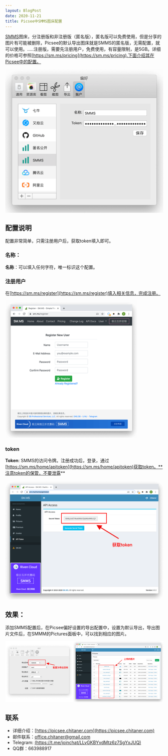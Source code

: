 ```yaml
---
layout: BlogPost
date: 2020-11-21
title: Picsee中SMMS图床配置
---
```


[SMMS](https://sm.ms)图床，分注册版和非注册版（匿名版），匿名版可以免费使用，但是分享的图片有可能被删除，Picsee的默认导出图床就是SMMS的匿名版，无需配置，就可以使用。.....<!-- more -->注册版，需要先注册用户，免费使用，有容量限制，是5GB。详细的价格可参照[https://sm.ms/pricing](https://sm.ms/pricing).下面介绍其在Picsee中的配置。

![配置](./images/Picsee_imageCloud_SMMS/SMMS.png)

## 配置说明
配置非常简单，只需注册用户后，获取token填入即可。

### 名称：
**名称**：可以填入任何字符，唯一标识这个配置。

### 注册用户
在[https://sm.ms/register](https://sm.ms/register)填入相关信息，完成注册。

![注册](./images/Picsee_imageCloud_SMMS/register.png)

### token
**Token**: SMMS的访问令牌。注册成功后，登录，通过[https://sm.ms/home/apitoken](https://sm.ms/home/apitoken)获取token。**注意token的保管，不要泄露**

![token](./images/Picsee_imageCloud_SMMS/token.png)

## 效果：
添加SMMS配置后，在Picsee偏好设置的导出配置中，设置为默认导出，导出图片文件后，在SMMM的Pictures面板中，可以找到相应的图片。

![result](./images/Picsee_imageCloud_SMMS/result.png)

## 联系
- 详细介绍：[https://picsee.chitaner.com](https://picsee.chitaner.com)
- 邮件联系：[office.chitaner@gmail.com](mailto:office.chitaner@gmail.com)
- Telegram: [(https://t.me/joinchat/LLvGKBYvdMtz6z7SgYxJUQ)](https://t.me/joinchat/LLvGKBYvdMtz6z7SgYxJUQ)
- QQ群：663988917